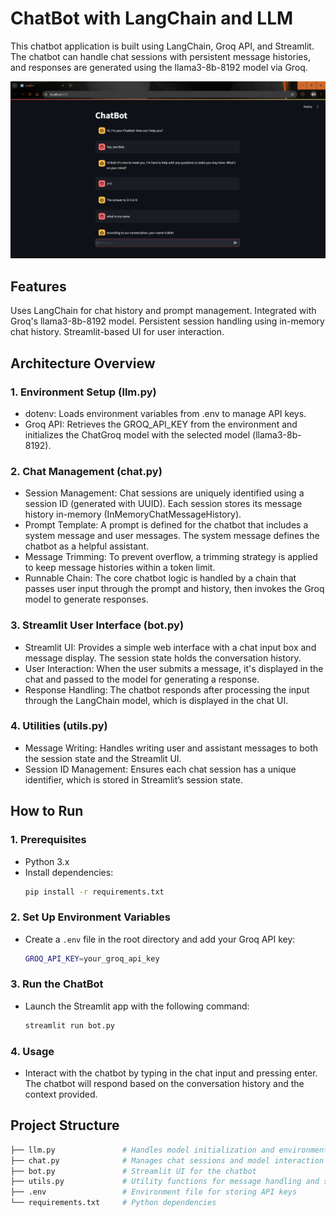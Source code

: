 # ChatBot with LangChain and LLM
This chatbot application is built using LangChain, Groq API, and Streamlit. The chatbot can handle chat sessions with persistent message histories, and responses are generated using the llama3-8b-8192 model via Groq.

![My Project Logo](img/Screenshot.png)


## Features
Uses LangChain for chat history and prompt management.
Integrated with Groq's llama3-8b-8192 model.
Persistent session handling using in-memory chat history.
Streamlit-based UI for user interaction.
## Architecture Overview
### 1. Environment Setup (llm.py)
* dotenv: Loads environment variables from .env to manage API keys.
* Groq API: Retrieves the GROQ_API_KEY from the environment and initializes the ChatGroq model with the selected model (llama3-8b-8192).
### 2. Chat Management (chat.py)
* Session Management: Chat sessions are uniquely identified using a session ID (generated with UUID). Each session stores its message history in-memory (InMemoryChatMessageHistory).
* Prompt Template: A prompt is defined for the chatbot that includes a system message and user messages. The system message defines the chatbot as a helpful assistant.
* Message Trimming: To prevent overflow, a trimming strategy is applied to keep message histories within a token limit.
* Runnable Chain: The core chatbot logic is handled by a chain that passes user input through the prompt and history, then invokes the Groq model to generate responses.
### 3. Streamlit User Interface (bot.py)
* Streamlit UI: Provides a simple web interface with a chat input box and message display. The session state holds the conversation history.
* User Interaction: When the user submits a message, it's displayed in the chat and passed to the model for generating a response.
* Response Handling: The chatbot responds after processing the input through the LangChain model, which is displayed in the chat UI.
### 4. Utilities (utils.py)
* Message Writing: Handles writing user and assistant messages to both the session state and the Streamlit UI.
* Session ID Management: Ensures each chat session has a unique identifier, which is stored in Streamlit’s session state.

## How to Run

### 1. **Prerequisites**
   - Python 3.x
   - Install dependencies:
     ```bash
     pip install -r requirements.txt
     ```

### 2. **Set Up Environment Variables**
   - Create a `.env` file in the root directory and add your Groq API key:
     ```bash
     GROQ_API_KEY=your_groq_api_key
     ```

### 3. **Run the ChatBot**
   - Launch the Streamlit app with the following command:
     ```bash
     streamlit run bot.py
     ```

### 4. **Usage**
   - Interact with the chatbot by typing in the chat input and pressing enter. The chatbot will respond based on the conversation history and the context provided.

## Project Structure

```bash
├── llm.py               # Handles model initialization and environment variables
├── chat.py              # Manages chat sessions and model interaction
├── bot.py               # Streamlit UI for the chatbot
├── utils.py             # Utility functions for message handling and session management
├── .env                 # Environment file for storing API keys
└── requirements.txt     # Python dependencies
